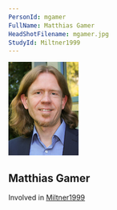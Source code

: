 ```yaml
---
PersonId: mgamer
FullName: Matthias Gamer
HeadShotFilename: mgamer.jpg
StudyId: Miltner1999
---
```


![headshot of researcher](/assets/images/headshots/mgamer.jpg "Matthias Gamer")

## Matthias Gamer

Involved in [Miltner1999](/replications/Miltner1999)
